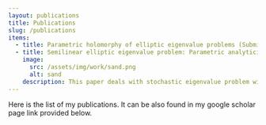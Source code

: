 ```yaml
---
layout: publications
title: Publications
slug: /publications
items:
  - title: Parametric holomorphy of elliptic eigenvalue problems (Submitted)
  - title: Semilinear elliptic eigenvalue problem: Parametric analyticity and the uncertainty quantification
    image:
      src: /assets/img/work/sand.png
      alt: sand
    description: This paper deals with stochastic eigenvalue problem with power-type nonlinearity. The main goal is to show the theoretical guarantee of using quasi-Monte Carlo(QMC) method to approximate the expectation of the ground eigenpair of the stochastic problem. This paper is accepted by Communication in Mathematical Science and awaiting for the publication. 
---
```


Here is the list of my publications. It can be also found in my google scholar page link provided below.
<br />
<br />
